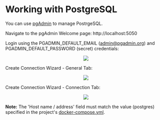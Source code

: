 # Working with PostgreSQL

You can use [pgAdmin](https://www.pgadmin.org/) to manage PostrgeSQL.

Navigate to the pgAdmin Welcome page: http://localhost:5050

Login using the PGADMIN_DEFAULT_EMAIL (admin@pgadmin.org) and PGADMIN_DEFAULT_PASSWORD (secret) credentials:

<p align="center">
  <img src="https://github.com/Robinyo/js-docker/blob/master/docs/screen-shots/pgamin-login.png">
</p>

Create Connection Wizard - General Tab:

<p align="center">
  <img src="https://github.com/Robinyo/serendipity-api/blob/master/projects/spring-boot/docs/screen-shots/pgamin-server-general-tab.png">
</p>

Create Connection Wizard - Connection Tab:

<p align="center">
  <img src="https://github.com/Robinyo/serendipity-api/blob/master/projects/spring-boot/docs/screen-shots/pgamin-server-connection-tab.png">
</p>

**Note:** The 'Host name / address' field must match the value (postgres) specified in the project's 
[docker-compose.yml](https://github.com/Robinyo/js-docker/blob/master/docker-compose.yml).
